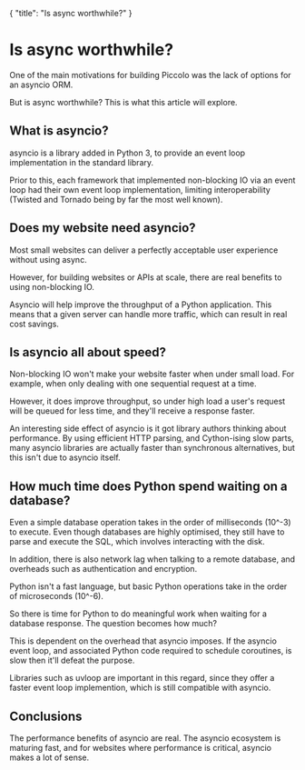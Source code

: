 {
    "title": "Is async worthwhile?"
}

<!-- start -->

# Is async worthwhile?

One of the main motivations for building Piccolo was the lack of options for an asyncio ORM.

But is async worthwhile? This is what this article will explore.

## What is asyncio?

asyncio is a library added in Python 3, to provide an event loop implementation in the standard library.

Prior to this, each framework that implemented non-blocking IO via an event loop had their own event loop implementation, limiting interoperability (Twisted and Tornado being by far the most well known).

## Does my website need asyncio?

Most small websites can deliver a perfectly acceptable user experience without using async.

However, for building websites or APIs at scale, there are real benefits to using non-blocking IO.

Asyncio will help improve the throughput of a Python application. This means that a given server can handle more traffic, which can result in real cost savings.

## Is asyncio all about speed?

Non-blocking IO won't make your website faster when under small load. For example, when only dealing with one sequential request at a time.

However, it does improve throughput, so under high load a user's request will be queued for less time, and they'll receive a response faster.

An interesting side effect of asyncio is it got library authors thinking about performance. By using efficient HTTP parsing, and Cython-ising slow parts, many asyncio libraries are actually faster than synchronous alternatives, but this isn't due to asyncio itself.

## How much time does Python spend waiting on a database?

Even a simple database operation takes in the order of milliseconds (10^-3) to execute. Even though databases are highly optimised, they still have to parse and execute the SQL, which involves interacting with the disk.

In addition, there is also network lag when talking to a remote database, and overheads such as authentication and encryption.

Python isn't a fast language, but basic Python operations take in the order of microseconds (10^-6).

So there is time for Python to do meaningful work when waiting for a database response. The question becomes how much?

This is dependent on the overhead that asyncio imposes. If the asyncio event loop, and associated Python code required to schedule coroutines, is slow then it'll defeat the purpose.

Libraries such as uvloop are important in this regard, since they offer a faster event loop implemention, which is still compatible with asyncio.

## Conclusions

The performance benefits of asyncio are real. The asyncio ecosystem is maturing fast, and for websites where performance is critical, asyncio makes a lot of sense.
